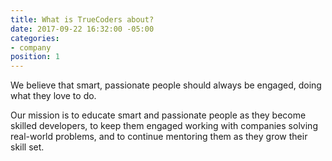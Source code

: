 ```yaml
---
title: What is TrueCoders about?
date: 2017-09-22 16:32:00 -05:00
categories:
- company
position: 1
---
```


We believe that smart, passionate people should always be engaged, doing what they love to do.

Our mission is to educate smart and passionate people as they become skilled developers, to keep them engaged working with companies solving real-world problems, and to continue mentoring them as they grow their skill set.